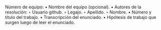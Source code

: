 Número de equipo: 
• Nombre del equipo (opcional).
• Autores de la resolución:
◦ Usuario github.
◦ Legajo.
◦ Apellido.
◦ Nombre.
• Número y título del trabajo.
• Transcripción del enunciado.
• Hipótesis de trabajo que surgen luego de leer el enunciado.

